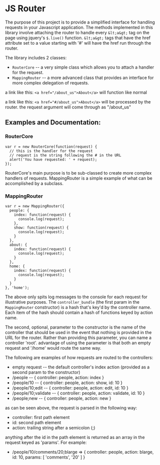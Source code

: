 # JS Router

The purpose of this project is to provide a simplified interface for handling requests in your Javascript application. The methods implemented in this library involve attaching the router to handle every `&lt;a&gt;` tag on the page using jquery's `$.live()` function. `&lt;a&gt;` tags that have the href attribute set to a value starting with '#' will have the href run through the router.

The library includes 2 classes:
 * `RouterCore` -- a very simple class which allows you to attach a handler for the request.
 * `MappingRouter` -- a more advanced class that provides an interface for more complex delegation of requests.

a link like this:
  `<a href="/about_us">About</a>`
will function like normal

a link like this:
  `<a href="#/about_us">About</a>`
will be processed by the router. the request argument will come through as "/about_us"

## Examples and Documentation:

### RouterCore

    var r = new RouterCore(function(request) {
      // this is the handler for the request
      // request is the string following the # in the URL
      alert('You have requested: ' + request);
    });

RouterCore's main purpose is to be sub-classed to create more complex handlers of requests. MappingRouter is a simple example of what can be accomplished by a subclass.

### MappingRouter

    var r = new MappingRouter({
      people: {
        index: function(request) {
          console.log(request);
        },
        show: function(request) {
          console.log(request);
        }
      },
      about: {
        index: function(request) {
          console.log(request);
        }
      },
      home: {
        index: function(request) {
          console.log(request);
        }
      }
    }, 'home');

The above only spits log messages to the console for each request for illustrative purposes. The `controller_bundle` (the first param in the `MappingRouter` constructor) is a hash that's key'd by the controller name. Each item of the hash should contain a hash of functions keyed by action name.

The second, optional, parameter to the constructor is the name of the controller that should be used in the event that nothing is provided in the URL for the router. Rather than providing this parameter, you can name a controller 'root'. advantage of using the parameter is that both an empty request and '/home' would route the same way.

The following are examples of how requests are routed to the controllers:

 * empty request -- the default controller's index action (provided as a second
      param to the constructor)
 * /people -- { controller: people, action: index }
 * /people/10 -- { controller: people, action: show, id: 10 }
 * /people/10;edit -- { controller: people, action: edit, id: 10 }
 * /people/10;validate -- { controller: people, action: validate, id: 10 }
 * /people;new -- { controller: people, action: new }

as can be seen above, the request is parsed in the following way:

 * controller: first path element
 * id: second path element
 * action: trailing string after a semicolon (;)

anything after the id in the path element is returned as an array in the request keyed as 'params'. For example:

 * /people/10/comments/20;blarge => { controller: people, action: blarge, 
       id: 10, params: [ 'comments', '20' ] }
